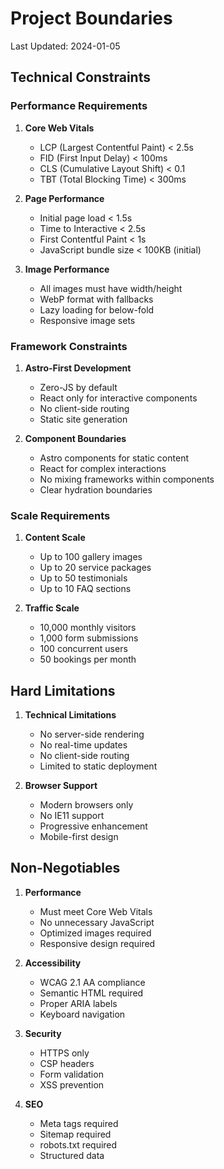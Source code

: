 # Project Boundaries

Last Updated: 2024-01-05

## Technical Constraints

### Performance Requirements

1. **Core Web Vitals**
   - LCP (Largest Contentful Paint) < 2.5s
   - FID (First Input Delay) < 100ms
   - CLS (Cumulative Layout Shift) < 0.1
   - TBT (Total Blocking Time) < 300ms

2. **Page Performance**
   - Initial page load < 1.5s
   - Time to Interactive < 2.5s
   - First Contentful Paint < 1s
   - JavaScript bundle size < 100KB (initial)

3. **Image Performance**
   - All images must have width/height
   - WebP format with fallbacks
   - Lazy loading for below-fold
   - Responsive image sets

### Framework Constraints

1. **Astro-First Development**
   - Zero-JS by default
   - React only for interactive components
   - No client-side routing
   - Static site generation

2. **Component Boundaries**
   - Astro components for static content
   - React for complex interactions
   - No mixing frameworks within components
   - Clear hydration boundaries

### Scale Requirements

1. **Content Scale**
   - Up to 100 gallery images
   - Up to 20 service packages
   - Up to 50 testimonials
   - Up to 10 FAQ sections

2. **Traffic Scale**
   - 10,000 monthly visitors
   - 1,000 form submissions
   - 100 concurrent users
   - 50 bookings per month

## Hard Limitations

1. **Technical Limitations**
   - No server-side rendering
   - No real-time updates
   - No client-side routing
   - Limited to static deployment

2. **Browser Support**
   - Modern browsers only
   - No IE11 support
   - Progressive enhancement
   - Mobile-first design

## Non-Negotiables

1. **Performance**
   - Must meet Core Web Vitals
   - No unnecessary JavaScript
   - Optimized images required
   - Responsive design required

2. **Accessibility**
   - WCAG 2.1 AA compliance
   - Semantic HTML required
   - Proper ARIA labels
   - Keyboard navigation

3. **Security**
   - HTTPS only
   - CSP headers
   - Form validation
   - XSS prevention

4. **SEO**
   - Meta tags required
   - Sitemap required
   - robots.txt required
   - Structured data

